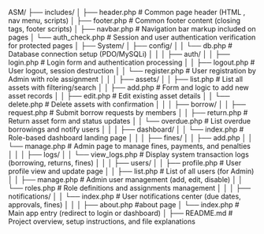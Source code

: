 ASM/
├── includes/
│   ├── header.php           # Common page header (HTML <head>, nav menu, scripts)
│   ├── footer.php           # Common footer content (closing tags, footer scripts)
│   ├── navbar.php           # Navigation bar markup included on pages
│   └── auth_check.php       # Session and user authentication verification for protected pages
│
├── System/
│   ├── config/
│   │   └── db.php           # Database connection setup (PDO/MySQLi)
│   │
│   ├── auth/
│   │   ├── login.php        # Login form and authentication processing
│   │   ├── logout.php       # User logout, session destruction
│   │   └── register.php     # User registration by Admin with role assignment
│   │
│   ├── assets/
│   │   ├── list.php         # List all assets with filtering/search
│   │   ├── add.php          # Form and logic to add new asset records
│   │   ├── edit.php         # Edit existing asset details
│   │   └── delete.php       # Delete assets with confirmation
│   │
│   ├── borrow/
│   │   ├── request.php      # Submit borrow requests by members
│   │   ├── return.php       # Return asset form and status updates
│   │   └── overdue.php      # List overdue borrowings and notify users
│   │
│   ├── dashboard/
│   │   └── index.php        # Role-based dashboard landing page
│   │
│   ├── fines/
│   │   ├── add.php 
│   │   └── manage.php       # Admin page to manage fines, payments, and penalties
│   │
│   ├── logs/
│   │   └── view_logs.php    # Display system transaction logs (borrowing, returns, fines)
│   │
│   ├── users/
│   │   ├── profile.php      # User profile view and update page
│   │   ├── list.php         # List of all users (for Admin)
│   │   ├── manage.php       # Admin user management (add, edit, disable)
│   │   └── roles.php        # Role definitions and assignments management
│   │
│   ├── notifications/
│   │   └── index.php        # User notifications center (due dates, approvals, fines)
│   │
│   ├── about.php            #about page
│   └── index.php            # Main app entry (redirect to login or dashboard)
│
├── README.md                # Project overview, setup instructions, and file explanations
